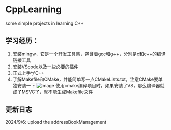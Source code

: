 # CppLearning
  some simple projects in learning C++

## 学习经历：
  1. 安装mingw，它是一个开发工具集，包含着gcc和g++，分别是c和c++的编译链接工具
  2. 安装VScode以及一些必要的插件
  3. 正式上手学C++
  4. 了解Makefile和CMake，并能简单写一点CMakeLists.txt，注意CMake要单独安装一下
     ![image](https://github.com/user-attachments/assets/6feb15e2-1056-42bd-aa75-3767beda5807)
     使用cmake编译项目时，如果安装了VS，那么编译器就成了MSVC了，就不能生成Makefile文件


## 更新日志
  2024/9/6: upload the addressBookManagement
